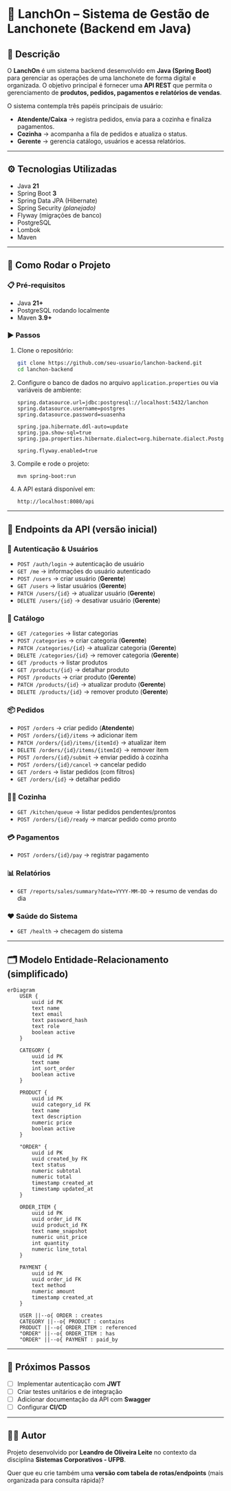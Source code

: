 # 🍔 LanchOn – Sistema de Gestão de Lanchonete (Backend em Java)

## 📌 Descrição

O **LanchOn** é um sistema backend desenvolvido em **Java (Spring Boot)** para gerenciar as operações de uma lanchonete de forma digital e organizada.
O objetivo principal é fornecer uma **API REST** que permita o gerenciamento de **produtos, pedidos, pagamentos e relatórios de vendas**.

O sistema contempla três papéis principais de usuário:

* **Atendente/Caixa** → registra pedidos, envia para a cozinha e finaliza pagamentos.
* **Cozinha** → acompanha a fila de pedidos e atualiza o status.
* **Gerente** → gerencia catálogo, usuários e acessa relatórios.

---

## ⚙️ Tecnologias Utilizadas

* Java **21**
* Spring Boot **3**
* Spring Data JPA (Hibernate)
* Spring Security *(planejado)*
* Flyway (migrações de banco)
* PostgreSQL
* Lombok
* Maven

---

## 🚀 Como Rodar o Projeto

### 📋 Pré-requisitos

* Java **21+**
* PostgreSQL rodando localmente
* Maven **3.9+**

### ▶️ Passos

1. Clone o repositório:

   ```bash
   git clone https://github.com/seu-usuario/lanchon-backend.git
   cd lanchon-backend
   ```

2. Configure o banco de dados no arquivo `application.properties` ou via variáveis de ambiente:

   ```properties
   spring.datasource.url=jdbc:postgresql://localhost:5432/lanchon
   spring.datasource.username=postgres
   spring.datasource.password=suasenha

   spring.jpa.hibernate.ddl-auto=update
   spring.jpa.show-sql=true
   spring.jpa.properties.hibernate.dialect=org.hibernate.dialect.PostgreSQLDialect

   spring.flyway.enabled=true
   ```

3. Compile e rode o projeto:

   ```bash
   mvn spring-boot:run
   ```

4. A API estará disponível em:

   ```
   http://localhost:8080/api
   ```

---

## 📖 Endpoints da API (versão inicial)

### 🔑 Autenticação & Usuários

* `POST /auth/login` → autenticação de usuário
* `GET /me` → informações do usuário autenticado
* `POST /users` → criar usuário (**Gerente**)
* `GET /users` → listar usuários (**Gerente**)
* `PATCH /users/{id}` → atualizar usuário (**Gerente**)
* `DELETE /users/{id}` → desativar usuário (**Gerente**)

### 🛒 Catálogo

* `GET /categories` → listar categorias
* `POST /categories` → criar categoria (**Gerente**)
* `PATCH /categories/{id}` → atualizar categoria (**Gerente**)
* `DELETE /categories/{id}` → remover categoria (**Gerente**)
* `GET /products` → listar produtos
* `GET /products/{id}` → detalhar produto
* `POST /products` → criar produto (**Gerente**)
* `PATCH /products/{id}` → atualizar produto (**Gerente**)
* `DELETE /products/{id}` → remover produto (**Gerente**)

### 📦 Pedidos

* `POST /orders` → criar pedido (**Atendente**)
* `POST /orders/{id}/items` → adicionar item
* `PATCH /orders/{id}/items/{itemId}` → atualizar item
* `DELETE /orders/{id}/items/{itemId}` → remover item
* `POST /orders/{id}/submit` → enviar pedido à cozinha
* `POST /orders/{id}/cancel` → cancelar pedido
* `GET /orders` → listar pedidos (com filtros)
* `GET /orders/{id}` → detalhar pedido

### 👨‍🍳 Cozinha

* `GET /kitchen/queue` → listar pedidos pendentes/prontos
* `POST /orders/{id}/ready` → marcar pedido como pronto

### 💳 Pagamentos

* `POST /orders/{id}/pay` → registrar pagamento

### 📊 Relatórios

* `GET /reports/sales/summary?date=YYYY-MM-DD` → resumo de vendas do dia

### ❤️ Saúde do Sistema

* `GET /health` → checagem do sistema

---

## 🗂️ Modelo Entidade-Relacionamento (simplificado)

```mermaid
erDiagram
    USER {
        uuid id PK
        text name
        text email
        text password_hash
        text role
        boolean active
    }

    CATEGORY {
        uuid id PK
        text name
        int sort_order
        boolean active
    }

    PRODUCT {
        uuid id PK
        uuid category_id FK
        text name
        text description
        numeric price
        boolean active
    }

    "ORDER" {
        uuid id PK
        uuid created_by FK
        text status
        numeric subtotal
        numeric total
        timestamp created_at
        timestamp updated_at
    }

    ORDER_ITEM {
        uuid id PK
        uuid order_id FK
        uuid product_id FK
        text name_snapshot
        numeric unit_price
        int quantity
        numeric line_total
    }

    PAYMENT {
        uuid id PK
        uuid order_id FK
        text method
        numeric amount
        timestamp created_at
    }

    USER ||--o{ ORDER : creates
    CATEGORY ||--o{ PRODUCT : contains
    PRODUCT ||--o{ ORDER_ITEM : referenced
    "ORDER" ||--o{ ORDER_ITEM : has
    "ORDER" ||--o{ PAYMENT : paid_by
```

---

## 📌 Próximos Passos

* [ ] Implementar autenticação com **JWT**
* [ ] Criar testes unitários e de integração
* [ ] Adicionar documentação da API com **Swagger**
* [ ] Configurar **CI/CD**

---

## 👨‍💻 Autor

Projeto desenvolvido por **Leandro de Oliveira Leite** no contexto da disciplina **Sistemas Corporativos - UFPB**.


Quer que eu crie também uma **versão com tabela de rotas/endpoints** (mais organizada para consulta rápida)?
